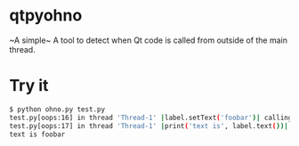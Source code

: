 qtpyohno
========

~A simple~ A tool to detect when Qt code is called from outside of the main
thread.

Try it
======

```bash
$ python ohno.py test.py
test.py[oops:16] in thread 'Thread-1' |label.setText('foobar')| calling setText('foobar')
test.py[oops:17] in thread 'Thread-1' |print('text is', label.text())| calling text()
text is foobar
```
